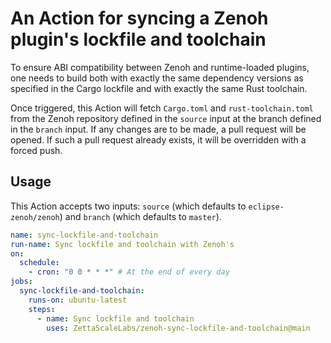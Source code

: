 # An Action for syncing a Zenoh plugin's lockfile and toolchain

To ensure ABI compatibility between Zenoh and runtime-loaded plugins, one needs
to build both with exactly the same dependency versions as specified in the
Cargo lockfile and with exactly the same Rust toolchain.

Once triggered, this Action will fetch `Cargo.toml` and `rust-toolchain.toml`
from the Zenoh repository defined in the `source` input at the branch defined in
the `branch` input. If any changes are to be made, a pull request will be
opened. If such a pull request already exists, it will be overridden with a forced push.

## Usage

This Action accepts two inputs: `source` (which defaults to
`eclipse-zenoh/zenoh`) and `branch` (which defaults to `master`).

```yml
name: sync-lockfile-and-toolchain
run-name: Sync lockfile and toolchain with Zenoh's
on:
  schedule: 
    - cron: "0 0 * * *" # At the end of every day
jobs:
  sync-lockfile-and-toolchain:
    runs-on: ubuntu-latest
    steps:
      - name: Sync lockfile and toolchain
        uses: ZettaScaleLabs/zenoh-sync-lockfile-and-toolchain@main
```
